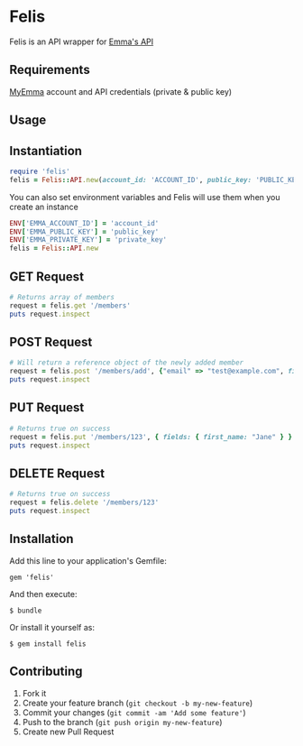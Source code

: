 # Felis
Felis is an API wrapper for [Emma's API](http://api.myemma.com/index.html)

## Requirements
[MyEmma](http://myemma.com/) account and API credentials (private & public key)

## Usage

## Instantiation
```ruby
require 'felis'
felis = Felis::API.new(account_id: 'ACCOUNT_ID', public_key: 'PUBLIC_KEY', private_key: 'PRIVATE_KEY')
```

You can also set environment variables and Felis will use them when you create an instance
```ruby
ENV['EMMA_ACCOUNT_ID'] = 'account_id'
ENV['EMMA_PUBLIC_KEY'] = 'public_key'
ENV['EMMA_PRIVATE_KEY'] = 'private_key'
felis = Felis::API.new
```

## GET Request
```ruby
# Returns array of members
request = felis.get '/members'
puts request.inspect
```

## POST Request
```ruby
# Will return a reference object of the newly added member
request = felis.post '/members/add', {"email" => "test@example.com", fields: {first_name: "Jack", last_name: "Jill"}}
puts request.inspect
```

## PUT Request
```ruby
# Returns true on success
request = felis.put '/members/123', { fields: { first_name: "Jane" } }
puts request.inspect
```

## DELETE Request
```ruby
# Returns true on success
request = felis.delete '/members/123'
puts request.inspect
```

## Installation

Add this line to your application's Gemfile:

    gem 'felis'

And then execute:

    $ bundle

Or install it yourself as:

    $ gem install felis

## Contributing

1. Fork it
2. Create your feature branch (`git checkout -b my-new-feature`)
3. Commit your changes (`git commit -am 'Add some feature'`)
4. Push to the branch (`git push origin my-new-feature`)
5. Create new Pull Request
